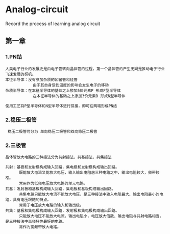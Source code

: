 # Analog-circuit
Record the process of learning analog circuit
## 第一章
### 1.PN结
    人类电子行业的发展史是由电子管转向晶体管的过程，第一个晶体管的产生无疑是推动电子行业飞速发展的契机。
    本征半导体：没有参加杂质的如锗管和硅管
                由于其自身受到温度的影响会发生电子的移动
    杂质半导体：在本征半导体的基础之上掺加5价元素P 形成P型半导体
                在本征半导体的基础之上掺加3价元素B 形成N型半导体
    
    使用工艺将P型半导体和N型半导体进行拼接，即可在两端形成PN结
    
 ### 2.稳压二极管
 
     稳压二极管可分为 单向稳压二极管和双向稳压二极管
     
 
 ### 2.三极管
    晶体管放大电路的三种接法分为共射接法，共基接法，共集接法
    
    共射：基极和发射极构成输入回路，集电极和发射极构成输出回路。
          既能放大电流又能放大电压，输入输出电阻居三种电路之中，输出电阻较大，频带较窄。
          常用作为低频电压放大电路的单元电路。
    共基：发射极和基极构成输入回路，集电极和基极构成输出回路。
          共集电路只能放大电流不能放大电压，是三种接法中输入电阻最大、输出电阻最小的电路，具有电压跟随的特点。
          常用于电压放大电路的输入和输出级。
    共集：基极和集电极构成输入回路，发射极和集电极构成输出回路。
          只能放大电压不能放大电流，输出电阻小，电压放大倍数、输出电阻与共射电路相当，是三种接法中高频特性最好的电路。
          常作为宽频带放大电路。
